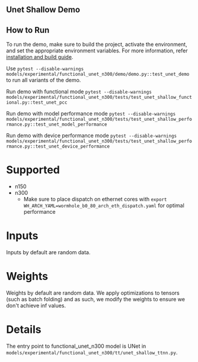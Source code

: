 ## Unet Shallow Demo
## How to Run

To run the demo, make sure to build the project, activate the environment, and set the appropriate environment variables.
For more information, refer [installation and build guide](https://tenstorrent.github.io/tt-metal/latest/get_started/get_started.html#install-and-build).

Use `pytest --disable-warnings models/experimental/functional_unet_n300/demo/demo.py::test_unet_demo` to run all variants of the demo.

Run demo with functional mode `pytest --disable-warnings models/experimental/functional_unet_n300/tests/test_unet_shallow_functional.py::test_unet_pcc`

Run demo with model performance mode `pytest --disable-warnings models/experimental/functional_unet_n300/tests/test_unet_shallow_performance.py::test_unet_model_performance`

Run demo with device performance mode `pytest --disable-warnings models/experimental/functional_unet_n300/tests/test_unet_shallow_performance.py::test_unet_device_performance`

# Supported
- n150
- n300
  - Make sure to place dispatch on ethernet cores with `export WH_ARCH_YAML=wormhole_b0_80_arch_eth_dispatch.yaml` for optimal performance

# Inputs
Inputs by default are random data.

# Weights
Weights by default are random data. We apply optimizations to tensors (such as batch folding) and as such, we modify the weights to ensure we don't achieve inf values.

# Details
The entry point to  functional_unet_n300 model is UNet in `models/experimental/functional_unet_n300/tt/unet_shallow_ttnn.py`.
